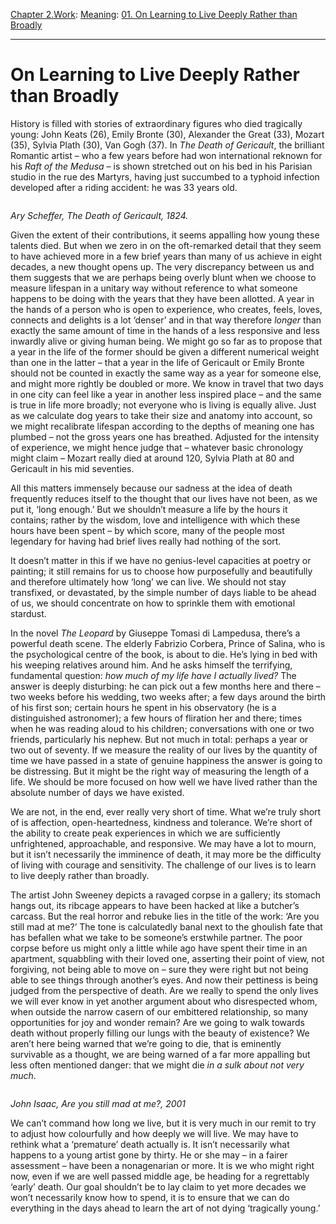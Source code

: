 [Chapter 2.Work](https://www.theschooloflife.com/thebookoflife/category/work/): [Meaning](https://www.theschooloflife.com/thebookoflife/category/work/meaning/): [01. On Learning to Live Deeply Rather than Broadly](https://www.theschooloflife.com/thebookoflife/on-living-deeply-rather-than-lengthily/)

* * *

# On Learning to Live Deeply Rather than Broadly

History is filled with stories of extraordinary figures who died tragically young: John Keats (26), Emily Bronte (30), Alexander the Great (33), Mozart (35), Sylvia Plath (30), Van Gogh (37). In _The Death of Gericault_, the brilliant Romantic artist – who a few years before had won international reknown for his _Raft of the Medusa_ – is shown stretched out on his bed in his Parisian studio in the rue des Martyrs, having just succumbed to a typhoid infection developed after a riding accident: he was 33 years old.

<figure class="wp-block-image"><img src="https://lh5.googleusercontent.com/Z2ufP0MuSf7k3vjqPFIfbg9Z1IEGXUDYttTz9gUXyWDIYJVD-xkzoValZesWtdANumhJKtkuqZVoxzN4ZuY8_r-idX9pYI-T-bm1R_F12DWpo29UCkESAn-hLxszoK7uXAh0WaOG" alt=""></figure>

_Ary Scheffer, The Death of Gericault, 1824._&nbsp;

Given the extent of their contributions, it seems appalling how young these talents died. But when we zero in on the oft-remarked detail that they seem to have achieved more in a few brief years than many of us achieve in eight decades, a new thought opens up. The very discrepancy between us and them suggests that we are perhaps being overly blunt when we choose to measure lifespan in a unitary way without reference to what someone happens to be doing with the years that they have been allotted. A year in the hands of a person who is open to experience, who creates, feels, loves, connects and delights is a lot ‘denser’ and in that way therefore _longer_ than exactly the same amount of time in the hands of a less responsive and less inwardly alive or giving human being. We might go so far as to propose that a year in the life of the former should be given a different numerical weight than one in the latter – that a year in the life of Gericault or Emily Bronte should not be counted in exactly the same way as a year for someone else, and might more rightly be doubled or more. We know in travel that two days in one city can feel like a year in another less inspired place – and the same is true in life more broadly; not everyone who is living is equally alive. Just as we calculate dog years to take their size and anatomy into account, so we might recalibrate lifespan according to the depths of meaning one has plumbed – not the gross years one has breathed. Adjusted for the intensity of experience, we might hence judge that – whatever basic chronology might claim – Mozart really died at around 120, Sylvia Plath at 80 and Gericault in his mid seventies.

All this matters immensely because our sadness at the idea of death frequently reduces itself to the thought that our lives have not been, as we put it, ‘long enough.’ But we shouldn’t measure a life by the hours it contains; rather by the wisdom, love and intelligence with which these hours have been spent – by which score, many of the people most legendary for having had brief lives really had nothing of the sort.

It doesn’t matter in this if we have no genius-level capacities at poetry or painting; it still remains for us to choose how purposefully and beautifully and therefore ultimately how ‘long’ we can live. We should not stay transfixed, or devastated, by the simple number of days liable to be ahead of us, we should concentrate on how to sprinkle them with emotional stardust.&nbsp;

In the novel _The Leopard_ by Giuseppe Tomasi di Lampedusa, there’s a powerful death scene. The elderly Fabrizio Corbera, Prince of Salina, who is the psychological centre of the book, is about to die. He’s lying in bed with his weeping relatives around him. And he asks himself the terrifying, fundamental question: _how much of my life have I actually lived?_ The answer is deeply disturbing: he can pick out a few months here and there – two weeks before his wedding, two weeks after; a few days around the birth of his first son; certain hours he spent in his observatory (he is a distinguished astronomer); a few hours of fliration her and there; times when he was reading aloud to his children; conversations with one or two friends, particularly his nephew. But not much in total: perhaps a year or two out of seventy. If we measure the reality of our lives by the quantity of time we have passed in a state of genuine happiness the answer is going to be distressing. But it might be the right way of measuring the length of a life. We should be more focused on how well we have lived rather than the absolute number of days we have existed.&nbsp;

We are not, in the end, ever really very short of time. What we’re truly short of is affection, open-heartedness, kindness and tolerance. We’re short of the ability to create peak experiences in which we are sufficiently unfrightened, approachable, and responsive. We may have a lot to mourn, but it isn’t necessarily the imminence of death, it may more be the difficulty of living with courage and sensitivity. The challenge of our lives is to learn to live deeply rather than broadly.

The artist John Sweeney depicts a ravaged corpse in a gallery; its stomach hangs out, its ribcage appears to have been hacked at like a butcher’s carcass. But the real horror and rebuke lies in the title of the work: ‘Are you still mad at me?’ The tone is calculatedly banal next to the ghoulish fate that has befallen what we take to be someone’s erstwhile partner. The poor corpse before us might only a little while ago have spent their time in an apartment, squabbling with their loved one, asserting their point of view, not forgiving, not being able to move on – sure they were right but not being able to see things through another’s eyes. And now their pettiness is being judged from the perspective of death. Are we really to spend the only lives we will ever know in yet another argument about who disrespected whom, when outside the narrow casern of our embittered relationship, so many opportunities for joy and wonder remain? Are we going to walk towards death without properly filling our lungs with the beauty of existence? We aren’t here being warned that we’re going to die, that is eminently survivable as a thought, we are being warned of a far more appalling but less often mentioned danger: that we might die _in a sulk about not very much_.

<figure class="aligncenter"><img src="https://lh5.googleusercontent.com/RwbdDM_T7mRwccBujL7yigzBIjl_kxUfSZFriyCqD02sgYYvTvFxCmyJtsb-5x8cC71pXe_82ORkPY5ReEDNlE8TzT0yXR8lMgws87WhnGd4GVNXY2_wC_bfROIWVftphKcq09Ax" alt=""></figure>

_John Isaac, Are you still mad at me?, 2001_

We can’t command how long we live, but it is very much in our remit to try to adjust how colourfully and how deeply we will live. We may have to rethink what a ‘premature’ death actually is. It isn’t necessarily what happens to a young artist gone by thirty. He or she may – in a fairer assessment – have been a nonagenarian or more. It is we who might right now, even if we are well passed middle age, be heading for a regrettably ‘early’ death. Our goal shouldn’t be to lay claim to yet more decades we won’t necessarily know how to spend, it is to ensure that we can do everything in the days ahead to learn the art of not dying ‘tragically young.’
